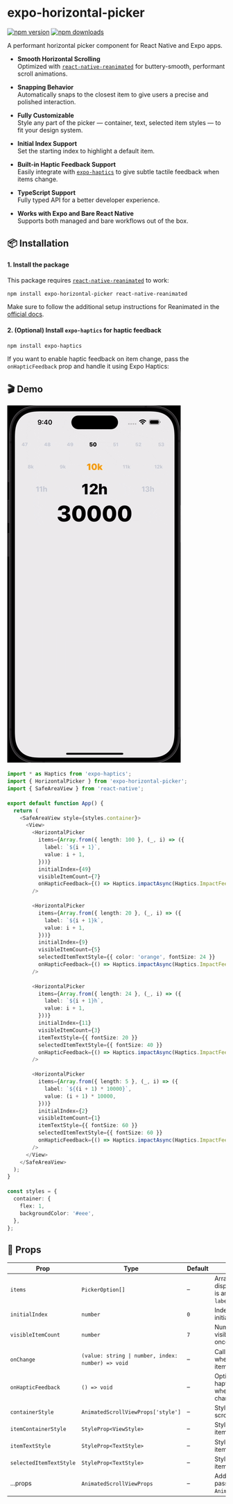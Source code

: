 # expo-horizontal-picker
[![npm version](https://badge.fury.io/js/expo-horizontal-picker.svg)](https://badge.fury.io/js/expo-horizontal-picker)
[![npm downloads](https://img.shields.io/npm/dm/expo-horizontal-picker.svg?style=flat-square)](https://www.npmjs.com/package/expo-horizontal-picker)

A performant horizontal picker component for React Native and Expo apps.
- **Smooth Horizontal Scrolling**  
  Optimized with [`react-native-reanimated`](https://docs.expo.dev/versions/latest/sdk/reanimated/) for buttery-smooth, performant scroll animations.

- **Snapping Behavior**  
  Automatically snaps to the closest item to give users a precise and polished interaction.

- **Fully Customizable**  
  Style any part of the picker — container, text, selected item styles — to fit your design system.

- **Initial Index Support**  
  Set the starting index to highlight a default item.

- **Built-in Haptic Feedback Support**  
  Easily integrate with [`expo-haptics`](https://docs.expo.dev/versions/latest/sdk/haptics/) to give subtle tactile feedback when items change.

- **TypeScript Support**  
  Fully typed API for a better developer experience.

- **Works with Expo and Bare React Native**  
  Supports both managed and bare workflows out of the box.

## 📦 Installation

#### 1. Install the package
This package requires [`react-native-reanimated`](https://docs.expo.dev/versions/latest/sdk/reanimated/) to work:

```bash
npm install expo-horizontal-picker react-native-reanimated
```

Make sure to follow the additional setup instructions for Reanimated in the [official docs](https://docs.expo.dev/versions/latest/sdk/reanimated/#installation).

#### 2. (Optional) Install `expo-haptics` for haptic feedback

```bash
npm install expo-haptics
```

If you want to enable haptic feedback on item change, pass the `onHapticFeedback` prop and handle it using Expo Haptics:

## 🎬 Demo

![Example](./example.gif)

```ts
import * as Haptics from 'expo-haptics';
import { HorizontalPicker } from 'expo-horizontal-picker';
import { SafeAreaView } from 'react-native';

export default function App() {
  return (
    <SafeAreaView style={styles.container}>
      <View>
        <HorizontalPicker
          items={Array.from({ length: 100 }, (_, i) => ({
            label: `${i + 1}`,
            value: i + 1,
          }))}
          initialIndex={49}
          visibleItemCount={7}
          onHapticFeedback={() => Haptics.impactAsync(Haptics.ImpactFeedbackStyle.Light)}
        />

        <HorizontalPicker
          items={Array.from({ length: 20 }, (_, i) => ({
            label: `${i + 1}k`,
            value: i + 1,
          }))}
          initialIndex={9}
          visibleItemCount={5}
          selectedItemTextStyle={{ color: 'orange', fontSize: 24 }}
          onHapticFeedback={() => Haptics.impactAsync(Haptics.ImpactFeedbackStyle.Rigid)}
        />

        <HorizontalPicker
          items={Array.from({ length: 24 }, (_, i) => ({
            label: `${i + 1}h`,
            value: i + 1,
          }))}
          initialIndex={11}
          visibleItemCount={3}
          itemTextStyle={{ fontSize: 20 }}
          selectedItemTextStyle={{ fontSize: 40 }}
          onHapticFeedback={() => Haptics.impactAsync(Haptics.ImpactFeedbackStyle.Heavy)}
        />

        <HorizontalPicker
          items={Array.from({ length: 5 }, (_, i) => ({
            label: `${(i + 1) * 10000}`,
            value: (i + 1) * 10000,
          }))}
          initialIndex={2}
          visibleItemCount={1}
          itemTextStyle={{ fontSize: 60 }}
          selectedItemTextStyle={{ fontSize: 60 }}
          onHapticFeedback={() => Haptics.impactAsync(Haptics.ImpactFeedbackStyle.Heavy)}
        />
      </View>
    </SafeAreaView>
  );
}

const styles = {
  container: {
    flex: 1,
    backgroundColor: '#eee',
  },
};
```

## 🧩 Props
| Prop                    | Type                                                   | Default | Description                                                                     |
|-------------------------|--------------------------------------------------------|---------|---------------------------------------------------------------------------------|
| `items`                  | `PickerOption[]`                                       | –       | Array of options to display. Each option is an object with `label` and `value`. |
| `initialIndex`          | `number`                                               | `0`     | Index of the item initially selected.                                           |
| `visibleItemCount`      | `number`                                               | `7`     | Number of items visible on screen at once.                                      |
| `onChange`              | `(value: string \| number, index: number) => void`     | –       | Callback triggered when the selected item changes.                              |
| `onHapticFeedback`      | `() => void`                                           | –       | Optional callback for haptic feedback when selection changes.                   |
| `containerStyle`        | `AnimatedScrollViewProps['style']`                     | –       | Style applied to the scroll container.                                          |
| `itemContainerStyle`    | `StyleProp<ViewStyle>`                                 | –       | Style applied to each item container.                                           |
| `itemTextStyle`         | `StyleProp<TextStyle>`                                 | –       | Style for unselected item text.                                                 |
| `selectedItemTextStyle` | `StyleProp<TextStyle>`                                 | –       | Style for selected item text.                                                   |
| ...props                | `AnimatedScrollViewProps`                              | –       | Additional props passed to `Animated.ScrollView`.                               |
